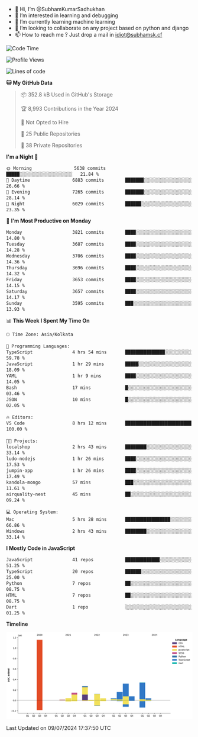 - 👋 Hi, I’m @SubhamKumarSadhukhan
- 👀 I’m interested in learning and debugging
- 🌱 I’m currently learning machine learning
- 💞️ I’m looking to collaborate on any project based on python and django
- 📫 How to reach me ?
      Just drop a mail in idiot@subhamsk.cf

<!---
SubhamKumarSadhukhan/SubhamKumarSadhukhan is a ✨ special ✨ repository because its `README.md` (this file) appears on your GitHub profile.
You can click the Preview link to take a look at your changes.
--->


<!--START_SECTION:waka-->
![Code Time](http://img.shields.io/badge/Code%20Time-2%2C290%20hrs%2044%20mins-blue)

![Profile Views](http://img.shields.io/badge/Profile%20Views-0-blue)

![Lines of code](https://img.shields.io/badge/From%20Hello%20World%20I%27ve%20Written-2.7%20million%20lines%20of%20code-blue)

**🐱 My GitHub Data** 

> 📦 352.8 kB Used in GitHub's Storage 
 > 
> 🏆 8,993 Contributions in the Year 2024
 > 
> 🚫 Not Opted to Hire
 > 
> 📜 25 Public Repositories 
 > 
> 🔑 38 Private Repositories 
 > 
**I'm a Night 🦉** 

```text
🌞 Morning                5638 commits        █████░░░░░░░░░░░░░░░░░░░░   21.84 % 
🌆 Daytime                6883 commits        ███████░░░░░░░░░░░░░░░░░░   26.66 % 
🌃 Evening                7265 commits        ███████░░░░░░░░░░░░░░░░░░   28.14 % 
🌙 Night                  6029 commits        ██████░░░░░░░░░░░░░░░░░░░   23.35 % 
```
📅 **I'm Most Productive on Monday** 

```text
Monday                   3821 commits        ████░░░░░░░░░░░░░░░░░░░░░   14.80 % 
Tuesday                  3687 commits        ████░░░░░░░░░░░░░░░░░░░░░   14.28 % 
Wednesday                3706 commits        ████░░░░░░░░░░░░░░░░░░░░░   14.36 % 
Thursday                 3696 commits        ████░░░░░░░░░░░░░░░░░░░░░   14.32 % 
Friday                   3653 commits        ████░░░░░░░░░░░░░░░░░░░░░   14.15 % 
Saturday                 3657 commits        ████░░░░░░░░░░░░░░░░░░░░░   14.17 % 
Sunday                   3595 commits        ███░░░░░░░░░░░░░░░░░░░░░░   13.93 % 
```


📊 **This Week I Spent My Time On** 

```text
🕑︎ Time Zone: Asia/Kolkata

💬 Programming Languages: 
TypeScript               4 hrs 54 mins       ███████████████░░░░░░░░░░   59.78 % 
JavaScript               1 hr 29 mins        █████░░░░░░░░░░░░░░░░░░░░   18.09 % 
YAML                     1 hr 9 mins         ████░░░░░░░░░░░░░░░░░░░░░   14.05 % 
Bash                     17 mins             █░░░░░░░░░░░░░░░░░░░░░░░░   03.46 % 
JSON                     10 mins             █░░░░░░░░░░░░░░░░░░░░░░░░   02.05 % 

🔥 Editors: 
VS Code                  8 hrs 12 mins       █████████████████████████   100.00 % 

🐱‍💻 Projects: 
localshop                2 hrs 43 mins       ████████░░░░░░░░░░░░░░░░░   33.14 % 
ludo-nodejs              1 hr 26 mins        ████░░░░░░░░░░░░░░░░░░░░░   17.53 % 
jumpin-app               1 hr 26 mins        ████░░░░░░░░░░░░░░░░░░░░░   17.49 % 
kandola-mongo            57 mins             ███░░░░░░░░░░░░░░░░░░░░░░   11.61 % 
airquality-nest          45 mins             ██░░░░░░░░░░░░░░░░░░░░░░░   09.24 % 

💻 Operating System: 
Mac                      5 hrs 28 mins       █████████████████░░░░░░░░   66.86 % 
Windows                  2 hrs 43 mins       ████████░░░░░░░░░░░░░░░░░   33.14 % 
```

**I Mostly Code in JavaScript** 

```text
JavaScript               41 repos            █████████████░░░░░░░░░░░░   51.25 % 
TypeScript               20 repos            ██████░░░░░░░░░░░░░░░░░░░   25.00 % 
Python                   7 repos             ██░░░░░░░░░░░░░░░░░░░░░░░   08.75 % 
HTML                     7 repos             ██░░░░░░░░░░░░░░░░░░░░░░░   08.75 % 
Dart                     1 repo              ░░░░░░░░░░░░░░░░░░░░░░░░░   01.25 % 
```



**Timeline**

![Lines of Code chart](https://raw.githubusercontent.com/SubhamKumarSadhukhan/SubhamKumarSadhukhan/main/assets/bar_graph.png)


 Last Updated on 09/07/2024 17:37:50 UTC
<!--END_SECTION:waka-->

